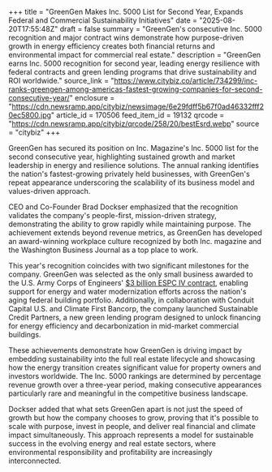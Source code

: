 +++
title = "GreenGen Makes Inc. 5000 List for Second Year, Expands Federal and Commercial Sustainability Initiatives"
date = "2025-08-20T17:55:48Z"
draft = false
summary = "GreenGen's consecutive Inc. 5000 recognition and major contract wins demonstrate how purpose-driven growth in energy efficiency creates both financial returns and environmental impact for commercial real estate."
description = "GreenGen earns Inc. 5000 recognition for second year, leading energy resilience with federal contracts and green lending programs that drive sustainability and ROI worldwide."
source_link = "https://www.citybiz.co/article/734299/inc-ranks-greengen-among-americas-fastest-growing-companies-for-second-consecutive-year/"
enclosure = "https://cdn.newsramp.app/citybiz/newsimage/6e29fdff5b67f0ad46332fff20ec5800.jpg"
article_id = 170506
feed_item_id = 19132
qrcode = "https://cdn.newsramp.app/citybiz/qrcode/258/20/bestEsrd.webp"
source = "citybiz"
+++

<p>GreenGen has secured its position on Inc. Magazine's Inc. 5000 list for the second consecutive year, highlighting sustained growth and market leadership in energy and resilience solutions. The annual ranking identifies the nation's fastest-growing privately held businesses, with GreenGen's repeat appearance underscoring the scalability of its business model and values-driven approach.</p><p>CEO and Co-Founder Brad Dockser emphasized that the recognition validates the company's people-first, mission-driven strategy, demonstrating the ability to grow rapidly while maintaining purpose. The achievement extends beyond revenue metrics, as GreenGen has developed an award-winning workplace culture recognized by both Inc. magazine and the Washington Business Journal as a top place to work.</p><p>This year's recognition coincides with two significant milestones for the company. GreenGen was selected as the only small business awarded to the U.S. Army Corps of Engineers' <a href="https://www.greengen.com" rel="nofollow" target="_blank">$3 billion ESPC IV contract</a>, enabling support for energy and water modernization efforts across the nation's aging federal building portfolio. Additionally, in collaboration with Conduit Capital U.S. and Climate First Bancorp, the company launched Sustainable Credit Partners, a new green lending program designed to unlock financing for energy efficiency and decarbonization in mid-market commercial buildings.</p><p>These achievements demonstrate how GreenGen is driving impact by embedding sustainability into the full real estate lifecycle and showcasing how the energy transition creates significant value for property owners and investors worldwide. The Inc. 5000 rankings are determined by percentage revenue growth over a three-year period, making consecutive appearances particularly rare and meaningful in the competitive business landscape.</p><p>Dockser added that what sets GreenGen apart is not just the speed of growth but how the company chooses to grow, proving that it's possible to scale with purpose, invest in people, and deliver real financial and climate impact simultaneously. This approach represents a model for sustainable success in the evolving energy and real estate sectors, where environmental responsibility and profitability are increasingly interconnected.</p>
